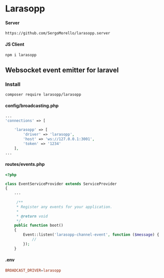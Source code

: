 # Larasopp

#### Server
```
https://github.com/SergoMorello/larasopp.server
```
#### JS Client
```
npm i larasopp
```

## Websocket event emitter for laravel

### Install

```shell
composer require larasopp/larasopp
```

#### config/broadcasting.php
```php
...
'connections' => [

	'larasopp' => [
		'driver' => 'larasopp',
		'host' => 'ws://127.0.0.1:3001',
		'token' => '1234'
	],
...
```

#### routes/events.php
```php
<?php

class EventServiceProvider extends ServiceProvider
{
	...
	
	 /**
     * Register any events for your application.
     *
     * @return void
     */
    public function boot()
    {
 		Event::listen('larasopp-channel-event', function ($message) {
			//
		});
	}

```

#### .env
```conf
BROADCAST_DRIVER=larasopp
```
